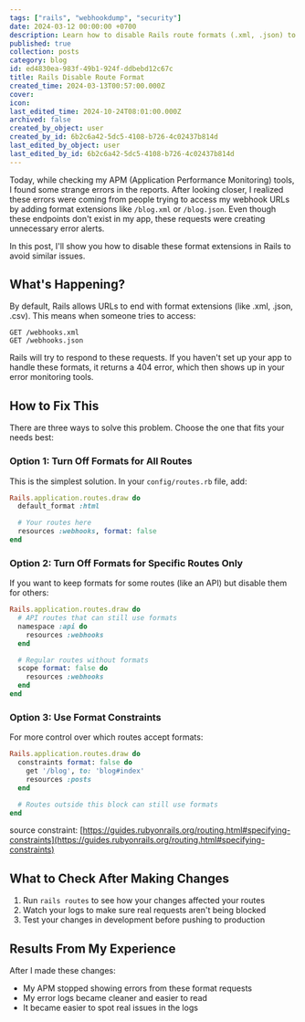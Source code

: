 ```yaml
---
tags: ["rails", "webhookdump", "security"]
date: 2024-03-12 00:00:00 +0700
description: Learn how to disable Rails route formats (.xml, .json) to prevent unwanted format requests and clean up your error logs. Simple solutions to improve your Rails app's security and monitoring.
published: true
collection: posts
category: blog
id: ed4830ea-983f-49b1-924f-ddbebd12c67c
title: Rails Disable Route Format
created_time: 2024-03-13T00:57:00.000Z
cover: 
icon: 
last_edited_time: 2024-10-24T08:01:00.000Z
archived: false
created_by_object: user
created_by_id: 6b2c6a42-5dc5-4108-b726-4c02437b814d
last_edited_by_object: user
last_edited_by_id: 6b2c6a42-5dc5-4108-b726-4c02437b814d
---
```


Today, while checking my APM (Application Performance Monitoring) tools, I found some strange errors in the reports. After looking closer, I realized these errors were coming from people trying to access my webhook URLs by adding format extensions like `/blog.xml` or `/blog.json`. Even though these endpoints don't exist in my app, these requests were creating unnecessary error alerts.

In this post, I'll show you how to disable these format extensions in Rails to avoid similar issues.

## What's Happening?

By default, Rails allows URLs to end with format extensions (like .xml, .json, .csv). This means when someone tries to access:

```text
GET /webhooks.xml
GET /webhooks.json
```

Rails will try to respond to these requests. If you haven't set up your app to handle these formats, it returns a 404 error, which then shows up in your error monitoring tools.

## How to Fix This

There are three ways to solve this problem. Choose the one that fits your needs best:

### Option 1: Turn Off Formats for All Routes

This is the simplest solution. In your `config/routes.rb` file, add:

```ruby
Rails.application.routes.draw do
  default_format :html

  # Your routes here
  resources :webhooks, format: false
end
```

### Option 2: Turn Off Formats for Specific Routes Only

If you want to keep formats for some routes (like an API) but disable them for others:

```ruby
Rails.application.routes.draw do
  # API routes that can still use formats
  namespace :api do
    resources :webhooks
  end

  # Regular routes without formats
  scope format: false do
    resources :webhooks
  end
end
```

### Option 3: Use Format Constraints

For more control over which routes accept formats:

```ruby
Rails.application.routes.draw do
  constraints format: false do
    get '/blog', to: 'blog#index'
    resources :posts
  end

  # Routes outside this block can still use formats
end
```

source constraint: [https://guides.rubyonrails.org/routing.html#specifying-constraints](https://guides.rubyonrails.org/routing.html#specifying-constraints)

## What to Check After Making Changes

1. Run `rails routes` to see how your changes affected your routes
2. Watch your logs to make sure real requests aren't being blocked
3. Test your changes in development before pushing to production

## Results From My Experience

After I made these changes:

- My APM stopped showing errors from these format requests
- My error logs became cleaner and easier to read
- It became easier to spot real issues in the logs


